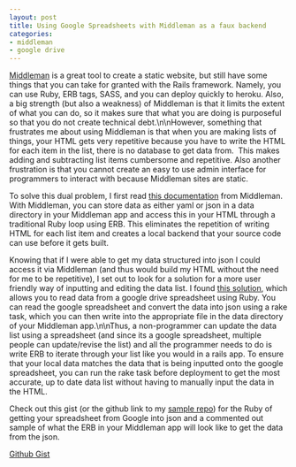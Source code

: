 ```yaml
---
layout: post
title: Using Google Spreadsheets with Middleman as a faux backend
categories:
- middleman
- google drive
---
```


[Middleman](http://middlemanapp.com/) is a great tool to create a static website, but still have some things that you can take for granted with the Rails framework. Namely, you can use Ruby, ERB tags, SASS, and you can deploy quickly to heroku. Also, a big strength (but also a weakness) of Middleman is that it limits the extent of what you can do, so it makes sure that what you are doing is purposeful so that you do not create technical debt.\n\nHowever, something that frustrates me about using Middleman is that when you are making lists of things, your HTML gets very repetitive because you have to write the HTML for each item in the list, there is no database to get data from.  This makes adding and subtracting list items cumbersome and repetitive. Also another frustration is that you cannot create an easy to use admin interface for programmers to interact with because Middleman sites are static.

To solve this dual problem, I first read [this documentation](http://middlemanapp.com/advanced/local-data/) from Middleman. With Middleman, you can store data as either yaml or json in a data directory in your Middleman app and access this in your HTML through a traditional Ruby loop using ERB. This eliminates the repetition of writing HTML for each list item and creates a local backend that your source code can use before it gets built.

Knowing that if I were able to get my data structured into json I could access it via Middleman (and thus would build my HTML without the need for me to be repetitive), I set out to look for a solution for a more user friendly way of inputting and editing the data list. I found [this solution](https://github.com/gimite/google-drive-ruby), which allows you to read data from a google drive spreadsheet using Ruby. You can read the google spreadsheet and convert the data into json using a rake task, which you can then write into the appropriate file in the data directory of your Middleman app.\n\nThus, a non-programmer can update the data list using a spreadsheet (and since its a google spreadsheet, multiple people can update/revise the list) and all the programmer needs to do is write ERB to iterate through your list like you would in a rails app. To ensure that your local data matches the data that is being inputted onto the google spreadsheet, you can run the rake task before deployment to get the most accurate, up to date data list without having to manually input the data in the HTML.

Check out this gist (or the github link to my [sample repo](https://github.com/landonmarder/google_drive_ruby)) for the Ruby of getting your spreadsheet from Google into json and a commented out sample of what the ERB in your Middleman app will look like to get the data from the json.

[Github Gist](https://gist.github.com/landonmarder/9714032)
